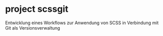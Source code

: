 # project scssgit
Entwicklung eines Workflows zur Anwendung von SCSS in Verbindung mit Git als Versionsverwaltung 
